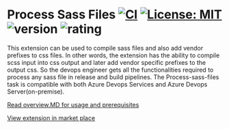 # Process Sass Files [![CI](https://github.com/beingnin/Azure-Devops-Extension-Sass-Compiler/actions/workflows/CI.yml/badge.svg)](https://github.com/beingnin/Azure-Devops-Extension-Sass-Compiler/actions/workflows/CI.yml) [![License: MIT](https://img.shields.io/badge/License-MIT-yellow.svg)](https://opensource.org/licenses/MIT) ![version](https://vsmarketplacebadge.apphb.com/version/beingnin.process-sass-files.svg) ![rating](https://vsmarketplacebadge.apphb.com/rating/beingnin.process-sass-files.svg)



This extension can be used to compile sass files and also add vendor prefixes to css files. In other words, the extension has the ability to compile scss input into css output and later add vendor specific prefixes to the output css. So the devops engineer gets all the functionalities required to process any sass file in release and build pipelines. The Process-sass-files task is compatible with both Azure Devops Services and Azure Devops Server(on-premise).

[Read overview.MD for usage and prerequisites](https://github.com/beingnin/Azure-Devops-Extension-Sass-Compiler/blob/master/overview.md)

[View extension in market place](https://marketplace.visualstudio.com/items?itemName=beingnin.process-sass-files&ssr=false#overview)
